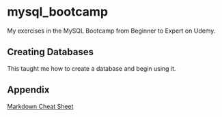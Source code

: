 # mysql_bootcamp
My exercises in the MySQL Bootcamp from Beginner to Expert on Udemy.
## Creating Databases
This taught me how to create a database and begin using it. 





## Appendix 

[Markdown Cheat Sheet](https://www.markdownguide.org/cheat-sheet/)
